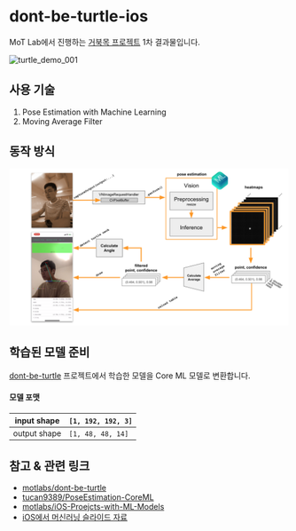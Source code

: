 # dont-be-turtle-ios

MoT Lab에서 진행하는 [거북목 프로젝트](https://github.com/motlabs/dont-be-turtle) 1차 결과물입니다.

![turtle_demo_001](resource/turtle_demo_001.gif)



## 사용 기술

1. Pose Estimation with Machine Learning
2. Moving Average Filter

## 동작 방식

![how it works](resource/how_it_works.png)

## 학습된 모델 준비

[dont-be-turtle](https://github.com/motlabs/dont-be-turtle) 프로젝트에서 학습한 모델을 Core ML 모델로 변환합니다.

#### 모델 포맷

| input shape  | `[1, 192, 192, 3]` |
| ------------ | ------------------ |
| output shape | `[1, 48, 48, 14]`  |

## 참고 & 관련 링크

- [motlabs/dont-be-turtle](motlabs/dont-be-turtle)
- [tucan9389/PoseEstimation-CoreML](https://github.com/tucan9389/PoseEstimation-CoreML)
- [motlabs/iOS-Proejcts-with-ML-Models](https://github.com/motlabs/iOS-Proejcts-with-ML-Models)
- [iOS에서 머신러닝 슬라이드 자료](https://docs.google.com/presentation/d/1wA_PAjllpLLcFPuZcERYbQlPe1Ipb-bzIZinZg3zXkg/edit?usp=sharing)